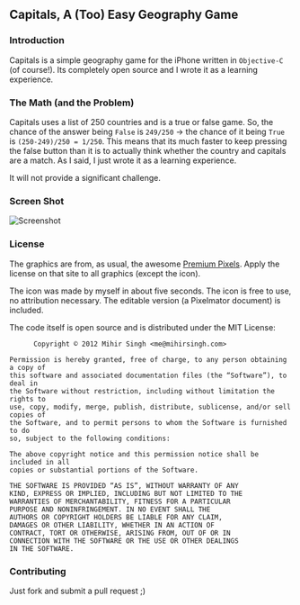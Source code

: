 ## Capitals, A (Too) Easy Geography Game

### Introduction

Capitals is a simple geography game for the iPhone written in `Objective-C` (of course!). Its completely open source and I wrote it as a learning experience.

### The Math (and the Problem)

Capitals uses a list of 250 countries and is a true or false game. So, the chance of the answer being `False` is `249/250` &rarr; the chance of it being `True` is `(250-249)/250 = 1/250`. This means that its much faster to keep pressing the false button than it is to actually think whether the country and capitals are a match. As I said, I just wrote it as a learning experience.

It will not provide a significant challenge.

### Screen Shot
![Screenshot](http://i.imgur.com/fO55Q.png)

### License

The graphics are from, as usual, the awesome [Premium Pixels](http://premiumpixels.com). Apply the license on that site to all graphics (except the icon).

The icon was made by myself in about five seconds. The icon is free to use, no attribution necessary. The editable version (a Pixelmator document) is included.

The code itself is open source and is distributed under the MIT License:

          Copyright © 2012 Mihir Singh <me@mihirsingh.com>

	Permission is hereby granted, free of charge, to any person obtaining a copy of 
	this software and associated documentation files (the “Software”), to deal in 
	the Software without restriction, including without limitation the rights to 
	use, copy, modify, merge, publish, distribute, sublicense, and/or sell copies of 
	the Software, and to permit persons to whom the Software is furnished to do 
	so, subject to the following conditions:

	The above copyright notice and this permission notice shall be included in all 
	copies or substantial portions of the Software.

	THE SOFTWARE IS PROVIDED “AS IS”, WITHOUT WARRANTY OF ANY 
	KIND, EXPRESS OR IMPLIED, INCLUDING BUT NOT LIMITED TO THE 
	WARRANTIES OF MERCHANTABILITY, FITNESS FOR A PARTICULAR 
	PURPOSE AND NONINFRINGEMENT. IN NO EVENT SHALL THE 
	AUTHORS OR COPYRIGHT HOLDERS BE LIABLE FOR ANY CLAIM, 
	DAMAGES OR OTHER LIABILITY, WHETHER IN AN ACTION OF 
	CONTRACT, TORT OR OTHERWISE, ARISING FROM, OUT OF OR IN 
	CONNECTION WITH THE SOFTWARE OR THE USE OR OTHER DEALINGS 
	IN THE SOFTWARE.
	
### Contributing
Just fork and submit a pull request ;)

